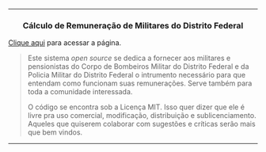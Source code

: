 
***

<h3 align="center"><strong>Cálculo de Remuneração de Militares do Distrito Federal</strong></h3>

[Clique aqui](https://militaresdf.com.br) para acessar a página.


>
> Este sistema <i>open source</i> se dedica a fornecer aos militares e pensionistas do Corpo de Bombeiros Militar do 
>Distrito Federal e da Policia Militar do Distrito Federal o intrumento necessário para que entendam como funcionam suas 
>remunerações. Serve também para toda a comunidade interessada.
>
>O código se encontra sob a Licença MIT. Isso quer dizer que ele é livre pra uso comercial, modificação, distribuição e 
>sublicenciamento. Aqueles que quiserem colaborar com sugestões e críticas serão mais que bem vindos.


***